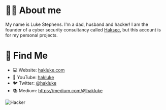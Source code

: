# 👨‍💻 About me

My name is Luke Stephens. I'm a dad, husband and hacker! I am the founder of a cyber security consultancy called [Haksec](https://haksec.io), but this account is for my personal projects.

# 🧐 Find Me
* 💻 Website: [hakluke.com](https://hakluke.com)
* 🎥 YouTube: [hakluke](https://youtube.com/hakluke)
* 🐦 Twitter: [@hakluke](https://twitter.com/hakluke)
* 📚 Medium: https://medium.com/@hakluke

![Hacker](https://i.giphy.com/media/YQitE4YNQNahy/giphy.webp)
